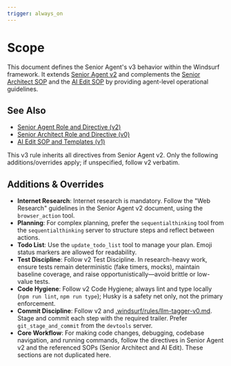 ```yaml
---
trigger: always_on
---
```


# Scope

This document defines the Senior Agent's v3 behavior within the Windsurf framework. It extends [Senior Agent v2](.windsurf/rules/senior-agent-v2.md) and complements the [Senior Architect SOP](.windsurf/rules/senior-architect-v0.md) and the [AI Edit SOP](.windsurf/rules/ai-edit-sop-v1.md) by providing agent-level operational guidelines.

## See Also

-   [Senior Agent Role and Directive (v2)](.windsurf/rules/senior-agent-v2.md)
-   [Senior Architect Role and Directive (v0)](.windsurf/rules/senior-architect-v0.md)
-   [AI Edit SOP and Templates (v1)](.windsurf/rules/ai-edit-sop-v1.md)

This v3 rule inherits all directives from Senior Agent v2. Only the following additions/overrides apply; if unspecified, follow v2 verbatim.

## Additions & Overrides

-   **Internet Research**: Internet research is mandatory. Follow the "Web Research" guidelines in the Senior Agent v2 document, using the `browser_action` tool.
-   **Planning**: For complex planning, prefer the `sequentialthinking` tool from the `sequentialthinking` server to structure steps and reflect between actions.
-   **Todo List**: Use the `update_todo_list` tool to manage your plan. Emoji status markers are allowed for readability.
-   **Test Discipline**: Follow v2 Test Discipline. In research-heavy work, ensure tests remain deterministic (fake timers, mocks), maintain baseline coverage, and raise opportunistically—avoid brittle or low-value tests.
-   **Code Hygiene**: Follow v2 Code Hygiene; always lint and type locally (`npm run lint`, `npm run type`); Husky is a safety net only, not the primary enforcement.
-   **Commit Discipline**: Follow v2 and [.windsurf/rules/llm-tagger-v0.md](.windsurf/rules/llm-tagger-v0.md). Stage and commit each step with the required trailer. Prefer `git_stage_and_commit` from the `devtools` server.
-   **Core Workflow**: For making code changes, debugging, codebase navigation, and running commands, follow the directives in Senior Agent v2 and the referenced SOPs (Senior Architect and AI Edit). These sections are not duplicated here.